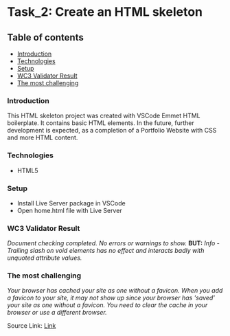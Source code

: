 # Task_2: Create an HTML skeleton

## Table of contents

- [Introduction](#introduction)
- [Technologies](#technologies)
- [Setup](#setup)
- [WC3 Validator Result](#w3c-validator-result)
- [The most challenging](#the-most-challenging)

### Introduction

This HTML skeleton project was created with VSCode Emmet HTML boilerplate. It contains basic HTML elements. In the future, further development is expected, as a completion of a Portfolio Website with CSS and more HTML content.

### Technologies

- HTML5

### Setup

- Install Live Server package in VSCode
- Open home.html file with Live Server

### WC3 Validator Result

_Document checking completed. No errors or warnings to show._
**BUT:** _Info - Trailing slash on void elements has no effect and interacts badly with unquoted attribute values._

### The most challenging

_Your browser has cached your site as one without a favicon. When you add a favicon to your site, it may not show up since your browser has 'saved' your site as one without a favicon. You need to clear the cache in your browser or use a different browser._

Source Link:
[Link](https://www.seoptimer.com/blog/favicon-not-showing-up/#:~:text=lacks%20closing%20quotes-,Your%20browser%20has%20cached%20your%20site%20as%20one%20without%20a,or%20use%20a%20different%20browser.)
